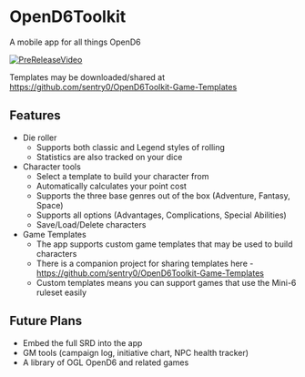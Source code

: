 # OpenD6Toolkit
A mobile app for all things OpenD6

[![PreReleaseVideo](https://img.youtube.com/vi/3GGaBId5rp8E/0.jpg)](https://www.youtube.com/watch?v=3GGaBId5rp8E)

Templates may be downloaded/shared at https://github.com/sentry0/OpenD6Toolkit-Game-Templates

## Features
 - Die roller
   - Supports both classic and Legend styles of rolling
   - Statistics are also tracked on your dice
 - Character tools
   - Select a template to build your character from
   - Automatically calculates your point cost
   - Supports the three base genres out of the box (Adventure, Fantasy, Space)
   - Supports all options (Advantages, Complications, Special Abilities)
   - Save/Load/Delete characters
 - Game Templates
   - The app supports custom game templates that may be used to build characters
   - There is a companion project for sharing templates here - https://github.com/sentry0/OpenD6Toolkit-Game-Templates
   - Custom templates means you can support games that use the Mini-6 ruleset easily

## Future Plans
 - Embed the full SRD into the app
 - GM tools (campaign log, initiative chart, NPC health tracker)
 - A library of OGL OpenD6 and related games
